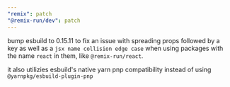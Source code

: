 ```yaml
---
"remix": patch
"@remix-run/dev": patch
---
```


bump esbuild to 0.15.11 to fix an issue with spreading props followed by a key as well as a `jsx name collision edge case` when using packages with the name `react` in them, like `@remix-run/react`.

it also utilizies esbuild's native yarn pnp compatibility instead of using `@yarnpkg/esbuild-plugin-pnp`
